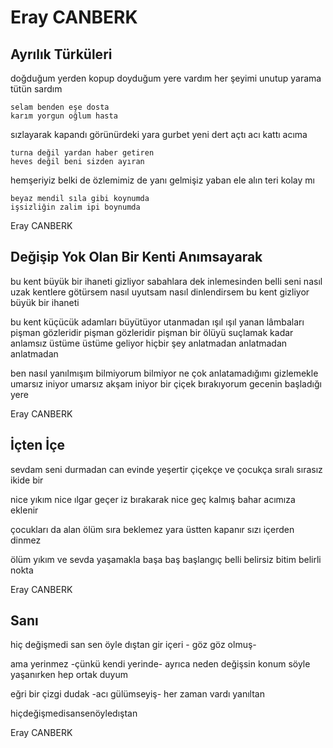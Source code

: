 # Eray CANBERK

## Ayrılık Türküleri

doğduğum yerden kopup
doyduğum yere vardım
her şeyimi unutup
yarama tütün sardım

	selam benden eşe dosta
	karım yorgun oğlum hasta

sızlayarak kapandı
görünürdeki yara
gurbet yeni dert açtı
acı kattı acıma

	turna değil yardan haber getiren
	heves değil beni sizden ayıran

hemşeriyiz belki de
özlemimiz de yanı
gelmişiz yaban ele
alın teri kolay mı

	beyaz mendil sıla gibi koynumda
	işsizliğin zalim ipi boynumda

Eray CANBERK

## Değişip Yok Olan Bir Kenti Anımsayarak

bu kent büyük bir ihaneti gizliyor
sabahlara dek inlemesinden belli
seni nasıl uzak kentlere götürsem
nasıl uyutsam nasıl dinlendirsem
bu kent gizliyor büyük bir ihaneti

bu kent küçücük adamları büyütüyor utanmadan
ışıl ışıl yanan lâmbaları
pişman gözleridir pişman gözleridir pişman
bir ölüyü suçlamak kadar anlamsız
üstüme üstüme geliyor hiçbir şey
anlatmadan anlatmadan anlatmadan

ben nasıl yanılmışım bilmiyorum bilmiyor
ne çok anlatamadığımı gizlemekle
umarsız iniyor umarsız akşam iniyor
bir çiçek bırakıyorum gecenin başladığı yere

Eray CANBERK

## İçten İçe

sevdam seni durmadan
can evinde yeşertir
çiçekçe ve çocukça
sıralı sırasız ikide bir

nice yıkım nice ılgar
geçer iz bırakarak
nice geç kalmış bahar
acımıza eklenir

çocukları da alan
ölüm sıra beklemez
yara üstten kapanır
sızı içerden dinmez

ölüm yıkım ve sevda
yaşamakla başa baş
başlangıç belli belirsiz
bitim belirli nokta

Eray CANBERK

## Sanı

hiç değişmedi san
sen öyle
dıştan
gir içeri - göz göz olmuş-

ama yerinmez -çünkü kendi yerinde-
ayrıca neden değişsin konum
söyle
yaşanırken hep ortak duyum

eğri bir çizgi dudak -acı gülümseyiş-
her zaman vardı
yanıltan

hiçdeğişmedisansenöyledıştan

Eray CANBERK